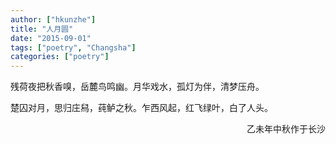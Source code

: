 ```yaml
---
author: ["hkunzhe"]
title: "人月圆"
date: "2015-09-01"
tags: ["poetry", "Changsha"]
categories: ["poetry"]
---
```


残荷夜把秋香嗅，岳麓鸟鸣幽。月华戏水，孤灯为伴，清梦压舟。

楚囚对月，思归庄舄，莼鲈之秋。乍西风起，红飞绿叶，白了人头。

<p align="right">乙未年中秋作于长沙</p>